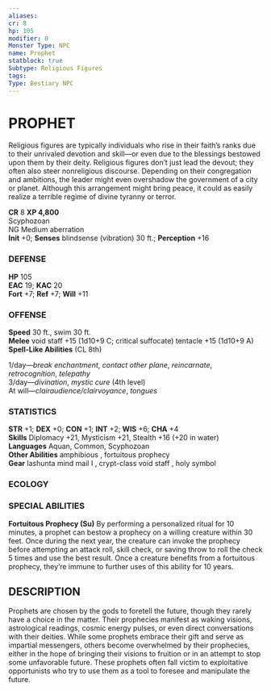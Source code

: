 ```yaml
---
aliases: 
cr: 8
hp: 105
modifier: 0
Monster Type: NPC
name: Prophet
statblock: true
Subtype: Religious Figures
tags: 
Type: Bestiary NPC
---
```

# PROPHET
Religious figures are typically individuals who rise in their faith’s ranks due to their unrivaled devotion and skill—or even due to the blessings bestowed upon them by their deity. Religious figures don’t just lead the devout; they often also steer nonreligious discourse. Depending on their congregation and ambitions, the leader might even overshadow the government of a city or planet. Although this arrangement might bring peace, it could as easily realize a terrible regime of divine tyranny or terror.

**CR** 8
**XP 4,800**  
Scyphozoan  
NG Medium aberration  
**Init** +0; **Senses** blindsense (vibration) 30 ft.; **Perception** +16  

### DEFENSE

**HP** 105  
**EAC** 19; **KAC** 20  
**Fort** +7; **Ref** +7; **Will** +11  

### OFFENSE

**Speed** 30 ft., swim 30 ft.  
**Melee** void staff +15 (1d10+9 C; critical suffocate) tentacle +15 (1d10+9 A)  
**Spell-Like Abilities** (CL 8th)

1/day—_break enchantment_, _contact other plane_, _reincarnate_, _retrocognition_, _telepathy_  
3/day—_divination_, _mystic cure_ (4th level)  
At will—_clairaudience/clairvoyance_, _tongues_

### STATISTICS

**STR** +1; **DEX** +0; **CON** +1; **INT** +2; **WIS** +6; **CHA** +4  
**Skills** Diplomacy +21, Mysticism +21, Stealth +16 (+20 in water)  
**Languages** Aquan, Common, Scyphozoan  
**Other Abilities** amphibious , fortuitous prophecy  
**Gear** lashunta mind mail I , crypt-class void staff , holy symbol

### ECOLOGY

### SPECIAL ABILITIES

**Fortuitous Prophecy (Su)** By performing a personalized ritual for 10 minutes, a prophet can bestow a prophecy on a willing creature within 30 feet. Once during the next year, the creature can invoke the prophecy before attempting an attack roll, skill check, or saving throw to roll the check 5 times and use the best result. Once a creature benefits from a fortuitous prophecy, they’re immune to further uses of this ability for 10 years.

## DESCRIPTION

Prophets are chosen by the gods to foretell the future, though they rarely have a choice in the matter. Their prophecies manifest as waking visions, astrological readings, cosmic energy pulses, or even direct conversations with their deities. While some prophets embrace their gift and serve as impartial messengers, others become overwhelmed by their prophecies, either in the hope of bringing their visions to fruition or in an attempt to stop some unfavorable future. These prophets often fall victim to exploitative opportunists who try to use them as a tool to foresee and manipulate the future.